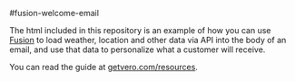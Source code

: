 #fusion-welcome-email

The html included in this repository is an example of how you can use [Fusion](getvero.com/fusion) to load weather, location and other data via API into the body of an email, and use that data to personalize what a customer will receive.

You can read the guide at [getvero.com/resources](getvero.com/resources/load-data-from-apis-to-personalise-your-emails).
